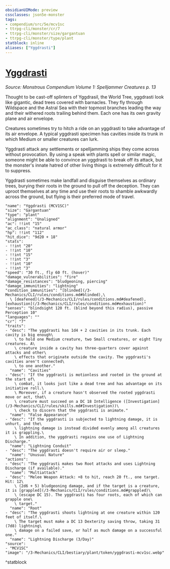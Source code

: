 ```yaml
---
obsidianUIMode: preview
cssclasses: json5e-monster
tags:
- compendium/src/5e/mcv1sc
- ttrpg-cli/monster/cr/7
- ttrpg-cli/monster/size/gargantuan
- ttrpg-cli/monster/type/plant
statblock: inline
aliases: ["Yggdrasti"]
---
```

# [Yggdrasti](3-Mechanics\CLI\bestiary\plant/yggdrasti-mcv1sc.md)
*Source: Monstrous Compendium Volume 1: Spelljammer Creatures p. 13*  

Thought to be cast-off splinters of Yggdrasil, the World Tree, yggdrasti look like gigantic, dead trees covered with barnacles. They fly through Wildspace and the Astral Sea with their topmost branches leading the way and their withered roots trailing behind them. Each one has its own gravity plane and air envelope.

Creatures sometimes try to hitch a ride on an yggdrasti to take advantage of its air envelope. A typical yggdrasti specimen has cavities inside its trunk in which Medium or smaller creatures can lurk.

Yggdrasti attack any settlements or spelljamming ships they come across without provocation. By using a speak with plants spell or similar magic, someone might be able to convince an yggdrasti to break off its attack, but the monster's innate hatred of other living things is extremely difficult for it to suppress.

Yggdrasti sometimes make landfall and disguise themselves as ordinary trees, burying their roots in the ground to pull off the deception. They can uproot themselves at any time and use their roots to shamble awkwardly across the ground, but flying is their preferred mode of travel.

```statblock
"name": "Yggdrasti (MCV1SC)"
"size": "Gargantuan"
"type": "plant"
"alignment": "Unaligned"
"ac": !!int "15"
"ac_class": "natural armor"
"hp": !!int "112"
"hit_dice": "9d20 + 18"
"stats":
- !!int "20"
- !!int "10"
- !!int "15"
- !!int "3"
- !!int "10"
- !!int "3"
"speed": "30 ft., fly 60 ft. (hover)"
"damage_vulnerabilities": "fire"
"damage_resistances": "bludgeoning, piercing"
"damage_immunities": "lightning"
"condition_immunities": "[blinded](/3-Mechanics/CLI/rules/conditions.md#blinded),\
  \ [deafened](/3-Mechanics/CLI/rules/conditions.md#deafened), [exhaustion](/3-Mechanics/CLI/rules/conditions.md#exhaustion)"
"senses": "blindsight 120 ft. (blind beyond this radius), passive Perception 10"
"languages": ""
"cr": "7"
"traits":
- "desc": "The yggdrasti has 1d4 + 2 cavities in its trunk. Each cavity is big enough\
    \ to hold one Medium creature, two Small creatures, or eight Tiny creatures. A\
    \ creature inside a cavity has three-quarters cover against attacks and other\
    \ effects that originate outside the cavity. The yggdrasti's cavities aren't connected\
    \ to one another."
  "name": "Cavities"
- "desc": "If the yggdrasti is motionless and rooted in the ground at the start of\
    \ combat, it looks just like a dead tree and has advantage on its initiative roll.\
    \ Moreover, if a creature hasn't observed the rooted yggdrasti move or act, that\
    \ creature must succeed on a DC 18 Intelligence ([Investigation](/3-Mechanics/CLI/rules/skills.md#Investigation))\
    \ check to discern that the yggdrasti is animate."
  "name": "False Appearance"
- "desc": "If the yggdrasti is subjected to lightning damage, it is unhurt, and the\
    \ lightning damage is instead divided evenly among all creatures it is grappling.\
    \ In addition, the yggdrasti regains one use of Lightning Discharge."
  "name": "Lightning Conduit"
- "desc": "The yggdrasti doesn't require air or sleep."
  "name": "Unusual Nature"
"actions":
- "desc": "The yggdrasti makes two Root attacks and uses Lightning Discharge (if available)."
  "name": "Multiattack"
- "desc": "Melee Weapon Attack: +8 to hit, reach 20 ft., one target. Hit: 12\
    \ (2d6 + 5) bludgeoning damage, and if the target is a creature, it is [grappled](/3-Mechanics/CLI/rules/conditions.md#grappled)\
    \ (escape DC 15). The yggdrasti has four roots, each of which can grapple one\
    \ target."
  "name": "Root"
- "desc": "The yggdrasti shoots lightning at one creature within 120 feet of itself.\
    \ The target must make a DC 13 Dexterity saving throw, taking 31 (7d8) lightning\
    \ damage on a failed save, or half as much damage on a successful one."
  "name": "Lightning Discharge (3/Day)"
"source":
- "MCV1SC"
"image": "/3-Mechanics/CLI/bestiary/plant/token/yggdrasti-mcv1sc.webp"
```
^statblock